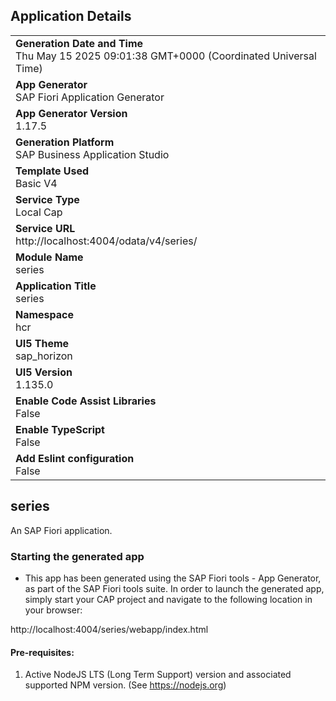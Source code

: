 ## Application Details
|               |
| ------------- |
|**Generation Date and Time**<br>Thu May 15 2025 09:01:38 GMT+0000 (Coordinated Universal Time)|
|**App Generator**<br>SAP Fiori Application Generator|
|**App Generator Version**<br>1.17.5|
|**Generation Platform**<br>SAP Business Application Studio|
|**Template Used**<br>Basic V4|
|**Service Type**<br>Local Cap|
|**Service URL**<br>http://localhost:4004/odata/v4/series/|
|**Module Name**<br>series|
|**Application Title**<br>series|
|**Namespace**<br>hcr|
|**UI5 Theme**<br>sap_horizon|
|**UI5 Version**<br>1.135.0|
|**Enable Code Assist Libraries**<br>False|
|**Enable TypeScript**<br>False|
|**Add Eslint configuration**<br>False|

## series

An SAP Fiori application.

### Starting the generated app

-   This app has been generated using the SAP Fiori tools - App Generator, as part of the SAP Fiori tools suite.  In order to launch the generated app, simply start your CAP project and navigate to the following location in your browser:

http://localhost:4004/series/webapp/index.html

#### Pre-requisites:

1. Active NodeJS LTS (Long Term Support) version and associated supported NPM version.  (See https://nodejs.org)


